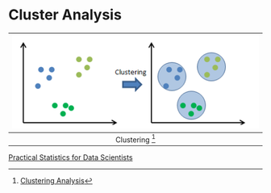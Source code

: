 # Cluster Analysis

| <img src="cluster-analysis.png" width=500/> |
|:--:|
| Clustering [^1] |


[^1]: [Clustering Analysis](https://rpubs.com/ranvirkumarsah/Intro2Clustering)

[Practical Statistics for Data Scientists](https://www.oreilly.com/library/view/practical-statistics-for/9781492072935/)
